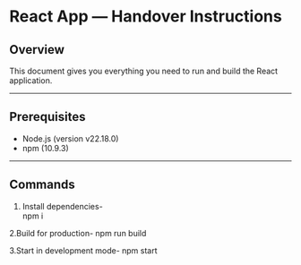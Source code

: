# React App — Handover Instructions

## Overview

This document gives you everything you need to run and build the React application.

---

## Prerequisites

- Node.js (version v22.18.0)  
- npm (10.9.3)  

---

## Commands

1. Install dependencies-  
npm i
  
2.Build for production-
npm run build

3.Start in development mode-
npm start
